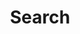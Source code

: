 ---
title: "Search" # in any language you want
layout: "search" # necessary for search
# url: "/archive"
# description: "Description for Search"
summary: "search"
placeholder: "Search for keywords!"
---